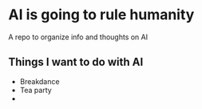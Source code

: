 # AI is going to rule humanity
A repo to organize info and thoughts on AI

## Things I want to do with AI
* Breakdance
* Tea party
* 